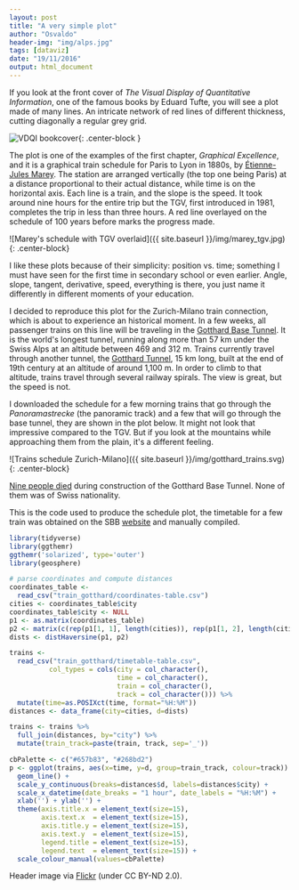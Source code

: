 ```yaml
---
layout: post
title: "A very simple plot"
author: "Osvaldo"
header-img: "img/alps.jpg"
tags: [dataviz]
date: "19/11/2016"
output: html_document
---
```



If you look at the front cover of _The Visual Display of Quantitative Information_,
one of the famous books by Eduard Tufte, you will see a plot made of many
lines. An intricate network of red lines of different thickness,
cutting diagonally a regular grey grid.

![VDQI bookcover](https://www.edwardtufte.com/tufte/graphics/vdqi_bookcover.gif){: .center-block }

The plot is one of the examples of the first chapter, _Graphical Excellence_,
and it is a graphical train schedule for Paris to Lyon in 1880s, by
[Étienne-Jules Marey](https://en.wikipedia.org/wiki/Étienne-Jules_Marey). The
station are arranged vertically (the top one being Paris) at a distance
proportional to their actual distance, while time is on the horizontal axis. Each
line is a train, and the slope is the speed. It took around nine hours for the
entire trip but the TGV, first introduced in 1981, completes the trip in less
than three hours. A red line overlayed on the schedule of 100 years before
marks the progress made.

![Marey's schedule with TGV overlaid]({{ site.baseurl }}/img/marey_tgv.jpg){: .center-block}

I like these plots because of their simplicity: position vs. time; something I
must have seen for the first time in secondary school or even earlier. Angle,
slope, tangent, derivative, speed, everything is there, you just name it
differently in different moments of your education.

I decided to reproduce this plot for the Zurich-Milano train connection, which
is about to experience an historical moment. In a few weeks, all passenger trains
on this line will be traveling in the
[Gotthard Base Tunnel](https://en.wikipedia.org/wiki/Gotthard_Base_Tunnel).
It is the world's longest tunnel, running along more than 57 km under the Swiss
Alps at an altitude between 469 and 312 m. Trains currently travel through
another tunnel, the
[Gotthard Tunnel](https://en.wikipedia.org/wiki/Gotthard_Tunnel), 15 km long,
built at the end of 19th century at an altitude of around 1,100 m. In order
to climb to that altitude, trains travel through several railway spirals.
The view is great, but the speed is not.

I downloaded the schedule for a few morning trains that go through the
_Panoramastrecke_ (the panoramic track) and a few that will go through the
base tunnel, they are shown in the plot below. It might not look that impressive
compared to the TGV. But if you look at the mountains while approaching them
from the plain, it's a different feeling.

![Trains schedule Zurich-Milano]({{ site.baseurl }}/img/gotthard_trains.svg){: .center-block}

[Nine people died](https://www.alptransit.ch/en/media/press-releases/detail/article/memorial-ceremony-for-deceased-tunnel-workers/)
during construction of the Gotthard Base Tunnel. None of them was of Swiss nationality.

This is the code used to produce the schedule plot, the timetable for a few train
was obtained on the SBB [website](http://www.sbb.ch) and manually compiled.


```r
library(tidyverse)
library(ggthemr)
ggthemr('solarized', type='outer')
library(geosphere)

# parse coordinates and compute distances
coordinates_table <-
  read_csv("train_gotthard/coordinates-table.csv")
cities <- coordinates_table$city
coordinates_table$city <- NULL
p1 <- as.matrix(coordinates_table)
p2 <- matrix(c(rep(p1[1, 1], length(cities)), rep(p1[1, 2], length(cities))), ncol=2)
dists <- distHaversine(p1, p2)

trains <-
  read_csv("train_gotthard/timetable-table.csv",
          col_types = cols(city = col_character(),
                           time = col_character(),
                           train = col_character(),
                           track = col_character())) %>%
  mutate(time=as.POSIXct(time, format="%H:%M"))
distances <- data_frame(city=cities, d=dists)

trains <- trains %>%
  full_join(distances, by="city") %>%
  mutate(train_track=paste(train, track, sep='_'))

cbPalette <- c("#657b83", "#268bd2")
p <- ggplot(trains, aes(x=time, y=d, group=train_track, colour=track)) +
  geom_line() +
  scale_y_continuous(breaks=distances$d, labels=distances$city) +
  scale_x_datetime(date_breaks = "1 hour", date_labels = "%H:%M") +
  xlab('') + ylab('') +
  theme(axis.title.x = element_text(size=15),
        axis.text.x  = element_text(size=15),
        axis.title.y = element_text(size=15),
        axis.text.y  = element_text(size=15),
        legend.title = element_text(size=15),
        legend.text  = element_text(size=15)) +
  scale_colour_manual(values=cbPalette)
```



Header image via [Flickr](https://flic.kr/p/q8P66v) (under CC BY-ND 2.0).
